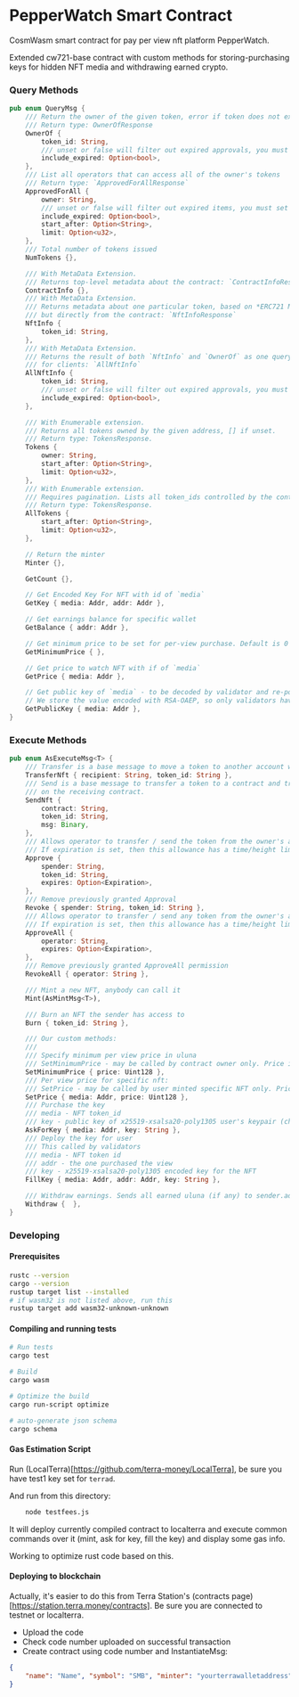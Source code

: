 # PepperWatch Smart Contract

CosmWasm smart contract for pay per view nft platform PepperWatch.

Extended cw721-base contract with custom methods for storing-purchasing keys for hidden NFT media and withdrawing earned crypto.

### Query Methods

```rust
pub enum QueryMsg {
    /// Return the owner of the given token, error if token does not exist
    /// Return type: OwnerOfResponse
    OwnerOf {
        token_id: String,
        /// unset or false will filter out expired approvals, you must set to true to see them
        include_expired: Option<bool>,
    },
    /// List all operators that can access all of the owner's tokens
    /// Return type: `ApprovedForAllResponse`
    ApprovedForAll {
        owner: String,
        /// unset or false will filter out expired items, you must set to true to see them
        include_expired: Option<bool>,
        start_after: Option<String>,
        limit: Option<u32>,
    },
    /// Total number of tokens issued
    NumTokens {},

    /// With MetaData Extension.
    /// Returns top-level metadata about the contract: `ContractInfoResponse`
    ContractInfo {},
    /// With MetaData Extension.
    /// Returns metadata about one particular token, based on *ERC721 Metadata JSON Schema*
    /// but directly from the contract: `NftInfoResponse`
    NftInfo {
        token_id: String,
    },
    /// With MetaData Extension.
    /// Returns the result of both `NftInfo` and `OwnerOf` as one query as an optimization
    /// for clients: `AllNftInfo`
    AllNftInfo {
        token_id: String,
        /// unset or false will filter out expired approvals, you must set to true to see them
        include_expired: Option<bool>,
    },

    /// With Enumerable extension.
    /// Returns all tokens owned by the given address, [] if unset.
    /// Return type: TokensResponse.
    Tokens {
        owner: String,
        start_after: Option<String>,
        limit: Option<u32>,
    },
    /// With Enumerable extension.
    /// Requires pagination. Lists all token_ids controlled by the contract.
    /// Return type: TokensResponse.
    AllTokens {
        start_after: Option<String>,
        limit: Option<u32>,
    },

    // Return the minter
    Minter {},

    GetCount {},

    // Get Encoded Key For NFT with id of `media`
    GetKey { media: Addr, addr: Addr },

    // Get earnings balance for specific wallet
    GetBalance { addr: Addr },

    // Get minimum price to be set for per-view purchase. Default is 0 (no minimum)
    GetMinimumPrice { },

    // Get price to watch NFT with if of `media`
    GetPrice { media: Addr },

    // Get public key of `media` - to be decoded by validator and re-posted re-encoded for user purchased the view
    // We store the value encoded with RSA-OAEP, so only validators have the private keys for it
    GetPublicKey { media: Addr },
}
```

### Execute Methods
```rust
pub enum AsExecuteMsg<T> {
    /// Transfer is a base message to move a token to another account without triggering actions
    TransferNft { recipient: String, token_id: String },
    /// Send is a base message to transfer a token to a contract and trigger an action
    /// on the receiving contract.
    SendNft {
        contract: String,
        token_id: String,
        msg: Binary,
    },
    /// Allows operator to transfer / send the token from the owner's account.
    /// If expiration is set, then this allowance has a time/height limit
    Approve {
        spender: String,
        token_id: String,
        expires: Option<Expiration>,
    },
    /// Remove previously granted Approval
    Revoke { spender: String, token_id: String },
    /// Allows operator to transfer / send any token from the owner's account.
    /// If expiration is set, then this allowance has a time/height limit
    ApproveAll {
        operator: String,
        expires: Option<Expiration>,
    },
    /// Remove previously granted ApproveAll permission
    RevokeAll { operator: String },

    /// Mint a new NFT, anybody can call it
    Mint(AsMintMsg<T>),

    /// Burn an NFT the sender has access to
    Burn { token_id: String },

    /// Our custom methods:
    ///
    /// Specify minimum per view price in uluna
    /// SetMinimumPrice - may be called by contract owner only. Price is in uluna (1/1000000) of Luna
    SetMinimumPrice { price: Uint128 },
    /// Per view price for specific nft:
    /// SetPrice - may be called by user minted specific NFT only. Price is in uluna (1/1000000) of Luna
    SetPrice { media: Addr, price: Uint128 },
    /// Purchase the key
    /// media - NFT token_id
    /// key - public key of x25519-xsalsa20-poly1305 user's keypair (check Metamask docs for detailed info on this)
    AskForKey { media: Addr, key: String },
    /// Deploy the key for user
    /// This called by validators
    /// media - NFT token id
    /// addr - the one purchased the view
    /// key - x25519-xsalsa20-poly1305 encoded key for the NFT
    FillKey { media: Addr, addr: Addr, key: String },

    /// Withdraw earnings. Sends all earned uluna (if any) to sender.address
    Withdraw {  },
}
```

### Developing

#### Prerequisites

```sh
rustc --version
cargo --version
rustup target list --installed
# if wasm32 is not listed above, run this
rustup target add wasm32-unknown-unknown
```

#### Compiling and running tests


```sh
# Run tests
cargo test

# Build
cargo wasm

# Optimize the build
cargo run-script optimize

# auto-generate json schema
cargo schema
```

#### Gas Estimation Script

Run (LocalTerra)[https://github.com/terra-money/LocalTerra], be sure you have test1 key set for `terrad`.

And run from this directory:
```sh
    node testfees.js

```

It will deploy currently compiled contract to localterra and execute common commands over it (mint, ask for key, fill the key) and display some gas info.

Working to optimize rust code based on this.


#### Deploying to blockchain

Actually, it's easier to do this from Terra Station's (contracts page)[https://station.terra.money/contracts]. Be sure you are connected to testnet or localterra.

- Upload the code
- Check code number uploaded on successful transaction
- Create contract using code number and InstantiateMsg:

```json
{
	"name": "Name", "symbol": "SMB", "minter": "yourterrawalletaddress"
}

```


